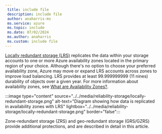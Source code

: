 ```yaml
---
 title: include file
 description: include file
 author: anaharris-ms
 ms.service: azure
 ms.topic: include
 ms.date: 07/02/2024
 ms.author: anaharris
 ms.custom: include file
---
```


[Locally redundant storage (LRS)](/azure/storage/common/storage-redundancy?#locally-redundant-storage) replicates the data within your storage accounts to one or more Azure availability zones located in the primary region of your choice. Although there's no option to choose your preferred availability zone, Azure may move or expand LRS accounts across zones to improve load balancing. LRS provides at least 99.999999999 (11 nines) durability of objects over a given year. For more information about availability zones, see [What are Availability Zones?](../../availability-zones-overview.md).

:::image type="content" source="../../media/reliability-storage/locally-redundant-storage.png" alt-text="Diagram showing how data is replicated in availability zones with LRS" lightbox="../../media/reliability-storage/locally-redundant-storage.png" border="false":::

Zone-redundant storage (ZRS) and geo-redundant storage (GRS/GZRS) provide additional protections, and are described in detail in this article.
